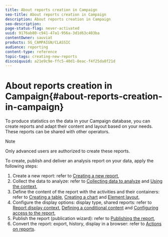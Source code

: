 ```yaml
---
title: About reports creation in Campaign
seo-title: About reports creation in Campaign
description: About reports creation in Campaign
seo-description: 
page-status-flag: never-activated
uuid: 9176ab80-c941-47a1-956a-3d1d63c403ba
contentOwner: sauviat
products: SG_CAMPAIGN/CLASSIC
audience: reporting
content-type: reference
topic-tags: creating-new-reports
discoiquuid: a21e9c9e-ffc5-40d1-8eac-f4f25da8f21d
---
```


# About reports creation in Campaign{#about-reports-creation-in-campaign}

To produce statistics on the data in your Campaign database, you can create reports and adapt their content and layout based on your needs. These reports can be shared with other operators.

>[!NOTE]
>
>Only advanced users are authorized to create these reports.

To create, publish and deliver an analysis report on your data, apply the following steps:

1. Create a new report: refer to [Creating a new report](../../reporting/using/creating-a-new-report.md),
1. Collect the data to analyze: refer to [Collecting data to analyze](../../reporting/using/collecting-data-to-analyze.md) and [Using the context](../../reporting/using/using-the-context.md),
1. Define the content of the report with the activities and their containers: refer to [Creating a table](../../reporting/using/creating-a-table.md), [Creating a chart](../../reporting/using/creating-a-chart.md) and [Element layout](../../reporting/using/element-layout.md),
1. Configure the display options: display type, shared reports: refer to [Report display context](../../reporting/using/configuring-access-to-the-report.md#report-display-context), [Defining a conditional content](../../reporting/using/defining-a-conditional-content.md) and [Configuring access to the report](../../reporting/using/configuring-access-to-the-report.md),
1. Publish the report (publication wizard): refer to [Publishing the report](../../reporting/using/configuring-access-to-the-report.md#publishing-the-report),
1. Convert the report: export, history, display in a browser: refer to [Actions on reports](../../reporting/using/actions-on-reports.md).


